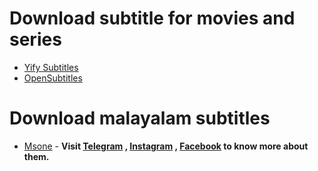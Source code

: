 # Download subtitle for movies and series 


- [Yify Subtitles](https://yifysubtitles.ch/)
- [OpenSubtitles](https://www.opensubtitles.org)


# Download malayalam subtitles 
- [Msone](https://malayalamsubtitles.org/) - <b>Visit [Telegram](https://telegram.me/msone) , [Instagram](https://instagram.com/msoneofficial) , [Facebook](https://www.facebook.com/MSonePage/) to know more about them.</b>
